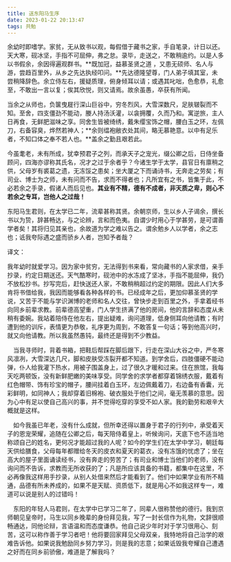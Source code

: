 ```yaml
---
title: 送东阳马生序
date: 2023-01-22 20:13:47
tags: 共勉
---
```


余幼时即嗜学。家贫，无从致书以观，每假借于藏书之家，手自笔录，计日以还。天大寒，砚冰坚，手指不可屈伸，弗之怠。录毕，走送之，不敢稍逾约。以是人多以书假余，余因得遍观群书。**既加冠，益慕圣贤之道 ，又患无硕师、名人与游，尝趋百里外，从乡之先达执经叩问。**先达德隆望尊，门人弟子填其室，未尝稍降辞色。余立侍左右，援疑质理，俯身倾耳以请；或遇其叱咄，色愈恭，礼愈至，不敢出一言以复；俟其欣悦，则又请焉。故余虽愚，卒获有所闻。

当余之从师也，负箧曳屣行深山巨谷中，穷冬烈风，大雪深数尺，足肤皲裂而不知。至舍，四支僵劲不能动，媵人持汤沃灌，以衾拥覆，久而乃和。寓逆旅，主人日再食，无鲜肥滋味之享。同舍生皆被绮绣，戴朱缨宝饰之帽，腰白玉之环，左佩刀，右备容臭，烨然若神人；**余则缊袍敝衣处其间，略无慕艳意。以中有足乐者，不知口体之奉不若人也。**盖余之勤且艰若此。

今虽耄老，未有所成，犹幸预君子之列，而承天子之宠光，缀公卿之后，日侍坐备顾问，四海亦谬称其氏名，况才之过于余者乎？今诸生学于太学，县官日有廪稍之供，父母岁有裘葛之遗，无冻馁之患矣；坐大厦之下而诵诗书，无奔走之劳矣；有司业、博士为之师，未有问而不告，求而不得者也；凡所宜有之书，皆集于此，不必若余之手录，假诸人而后见也。**其业有不精，德有不成者，非天质之卑，则心不若余之专耳，岂他人之过哉！**

东阳马生君则，在太学已二年，流辈甚称其贤。余朝京师，生以乡人子谒余，撰长书以为贽，辞甚畅达，与之论辨，言和而色夷。自谓少时用心于学甚劳，是可谓善学者矣！其将归见其亲也，余故道为学之难以告之。谓余勉乡人以学者，余之志也；诋我夸际遇之盛而骄乡人者，岂知予者哉？



译文：

我年幼时就爱学习。因为家中贫穷，⽆法得到书来看，常向藏书的⼈家求借，亲⼿抄录，约定⽇期送还。天⽓酷寒时，砚池中的⽔冻成了坚冰，⼿指不能屈伸，我仍不放松抄书。抄写完后，赶快送还⼈家，不敢稍稍超过约定的期限。因此⼈们⼤多肯将书借给我，我因⽽能够看各种各样的书。已经成年之后，更加仰慕圣贤的学说，⼜苦于不能与学识渊博的⽼师和名⼈交往，曾快步⾛到百⾥之外，⼿拿着经书向同乡前辈求教。前辈德⾼望重，门⼈学⽣挤满了他的房间，他的⾔辞和态度从未稍有委婉。我站着陪侍在他左右，提出疑难，询问道理，低⾝侧⽿向他请教；有时遭到他的训斥，表情更为恭敬，礼序更为周到，不敢答复⼀句话；等到他⾼兴时，就⼜向他请教。所以我虽然愚钝，最终还是得到不少教益。　

　当我寻师时，背着书箱，把鞋后帮踩在脚后跟下，⾏⾛在深⼭⼤⾕之中，严冬寒风凛冽，⼤雪深达⼏尺，脚和⽪肤受冻裂开都不知道。到学舍后，四肢僵硬不能动弹，仆⼈给我灌下热⽔，⽤被⼦围盖⾝上，过了很久才暖和过来。住在旅馆，我每天吃两顿饭，没有新鲜肥嫩的美味享受。同学舍的求学者都穿着锦绣⾐服，戴着有红⾊帽带、饰有珍宝的帽⼦，腰间挂着⽩⽟环，左边佩戴着⼑，右边备有⾹囊，光彩鲜明，如同神⼈；我却穿着旧棉袍、破⾐服处于他们之间，毫⽆羡慕的意思。因为⼼中有⾜以使⾃⼰⾼兴的事，并不觉得吃穿的享受不如⼈家。我的勤劳和艰⾟⼤概就是这样。　

　如今我虽已年⽼，没有什么成就，但所幸还得以置⾝于君⼦的⾏列中，承受着天⼦的恩宠荣耀，追随在公卿之后，每天陪侍着皇上，听候询问，天底下也不适当地称颂⾃⼰的姓名，更何况才能超过我的⼈呢？如今的学⽣们在太学中学习，朝廷每天供给膳⾷，⽗母每年都赠给冬天的⽪⾐和夏天的葛⾐，没有冻饿的忧虑了；坐在⾼⼤的屋⼦⾥⾯诵读经书，没有奔⾛的劳苦了；有司业和博⼠当他们的⽼师，没有询问⽽不告诉，求教⽽⽆所收获的了；凡是所应该具备的书籍，都集中在这⾥，不必再像我这样⽤⼿抄录，从别⼈处借来然后才能看到了。他们中如果学业有所不精通，品德有所未养成的，如果不是天赋、资质低下，就是⽤⼼不如我这样专⼀，难道可以说是别⼈的过错吗！　

　东阳的年轻⼈马君则，在太学中已学习⼆年了，同辈⼈很称赞他的德⾏。我到京师朝见皇帝时，马⽣以同乡晚辈的⾝份拜见我，写了⼀封长信作为礼物，⽂辞很顺畅通达，同他论辩，⾔语温和⽽态度谦恭。他⾃⼰说少年时对于学习很⽤⼼、刻苦，这可以称作善于学习者吧！他将要回家拜见⽗母双亲，我特地将⾃⼰治学的艰难告诉他。如果说我勉励同乡努⼒学习，则是我的志意；如果诋毁我夸耀⾃⼰遭遇之好⽽在同乡前骄傲，难道是了解我吗？
